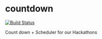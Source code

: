 # countdown

[![Build Status](https://travis-ci.com/CovHackSoc/countdown.svg?branch=master)](https://travis-ci.com/CovHackSoc/countdown)

Count down + Scheduler for our Hackathons
